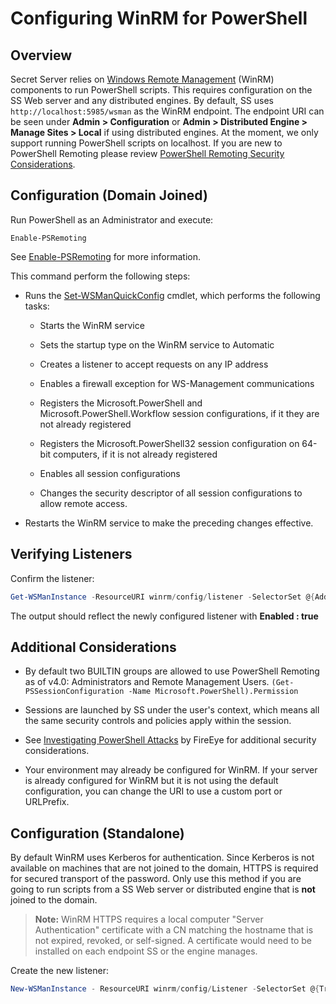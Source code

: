 [title]: # (Configuring WinRM for PowerShell)
[tags]: # (API,Scripting,WinRM)
[priority]: # (1000)

# Configuring WinRM for PowerShell

## Overview

Secret Server relies on [Windows Remote Management](http://msdn.microsoft.com/en-us/library/windows/desktop/aa384426(v=vs.85).aspx) (WinRM) components to run PowerShell scripts. This requires configuration on the SS Web server and any distributed engines. By default, SS uses `http://localhost:5985/wsman` as the WinRM endpoint. The endpoint URI can be seen under **Admin \> Configuration** or **Admin \> Distributed Engine \> Manage Sites \> Local** if using distributed engines. At the moment, we only support running PowerShell scripts on localhost. If you are new to PowerShell Remoting please review [PowerShell Remoting Security Considerations](https://docs.microsoft.com/en-us/powershell/scripting/setup/winrmsecurity?view=powershell-6).

## Configuration (Domain Joined)

Run PowerShell as an Administrator and execute:

`Enable-PSRemoting`

See [Enable-PSRemoting](https://docs.microsoft.com/en-us/powershell/module/microsoft.powershell.core/enable-psremoting?view=powershell-5.1) for more information.

This command perform the following steps:

- Runs the [Set-WSManQuickConfig](http://go.microsoft.com/fwlink/?LinkID=141463) cmdlet, which performs the following tasks:

   - Starts the WinRM service

   - Sets the startup type on the WinRM service to Automatic

   - Creates a listener to accept requests on any IP address

   - Enables a firewall exception for WS-Management communications

   - Registers the Microsoft.PowerShell and Microsoft.PowerShell.Workflow session configurations, if it they are not already registered
   - Registers the Microsoft.PowerShell32 session configuration on 64-bit computers, if it is not already registered
   - Enables all session configurations

   - Changes the security descriptor of all session configurations to allow remote access.

- Restarts the WinRM service to make the preceding changes effective.

## Verifying Listeners

Confirm the listener:

```powershell
Get-WSManInstance -ResourceURI winrm/config/listener -SelectorSet @{Address="*";Transport="http"}
```

The output should reflect the newly configured listener with **Enabled : true**

## Additional Considerations

- By default two BUILTIN groups are allowed to use PowerShell Remoting as of v4.0: Administrators and Remote Management Users.
  `(Get-PSSessionConfiguration -Name Microsoft.PowerShell).Permission`

- Sessions are launched by SS under the user's context, which means all the same security controls and policies apply within the session.
- See [Investigating PowerShell Attacks](https://www.fireeye.com/content/dam/fireeye-www/global/en/solutions/pdfs/wp-lazanciyan-investigating-powershell-attacks.pdf) by FireEye for additional security considerations.
- Your environment may already be configured for WinRM. If your server is already configured for WinRM but it is not using the default configuration, you can change the URI to use a custom port or URLPrefix.

## Configuration (Standalone)

By default WinRM uses Kerberos for authentication. Since Kerberos is not available on machines that are not joined to the domain, HTTPS is required for secured transport of the password. Only use this method if you are going to run scripts from a SS Web server or distributed engine that is **not** joined to the domain.

> **Note:** WinRM HTTPS requires a local computer "Server Authentication" certificate with a CN matching the hostname that is not expired, revoked, or self-signed. A certificate would need to be installed on each endpoint SS or the engine manages.

Create the new listener:

```powershell
New-WSManInstance - ResourceURI winrm/config/Listener -SelectorSet @{Transport=HTTPS} -ValueSet @{Hostname="HOST";CertificateThumbprint="XXXXXXXXXX"}
```
